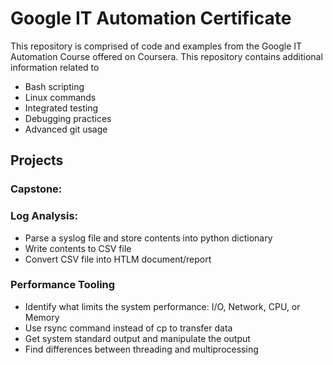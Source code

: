 # Google IT Automation Certificate

This repository is comprised of code and examples from the Google IT Automation Course offered on Coursera.  This repository contains additional information related to
* Bash scripting
* Linux commands 
* Integrated testing
* Debugging practices
* Advanced git usage



## Projects

### Capstone: 

### Log Analysis:
* Parse a syslog file and store contents into python dictionary
* Write contents to CSV file
* Convert CSV file into HTLM document/report

### Performance Tooling
* Identify what limits the system performance: I/O, Network, CPU, or Memory
* Use rsync command instead of cp to transfer data
* Get system standard output and manipulate the output
* Find differences between threading and multiprocessing

